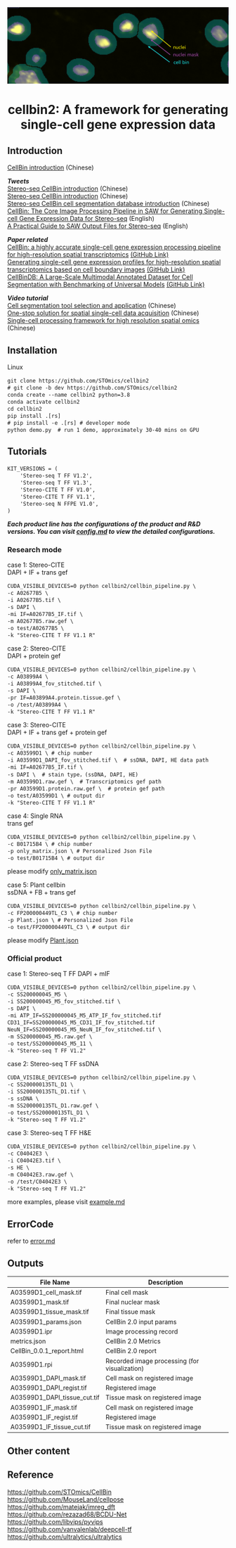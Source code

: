 <div align="center">
  <img src="docs/images/cellbin.png"><br/>
  <h1 align="center">
    cellbin2: A framework for generating single-cell gene expression data
  </h1>
</div>

## Introduction
[CellBin introduction](docs/md/CellBin_1.0/CellBin解决方案技术说明.md) (Chinese) 

***Tweets*** <br>
[Stereo-seq CellBin introduction](https://mp.weixin.qq.com/s/2-lE5OjPpjitLK_4Z0QI3Q) (Chinese)  <br>
[Stereo-seq CellBin introduction](https://mp.weixin.qq.com/s/PT3kPvsmrB3oQleEIMPkjQ)  (Chinese)  <br>
[Stereo-seq CellBin cell segmentation database introduction](https://mp.weixin.qq.com/s/OYJhAH6Bq1X1CQIYwugxkw) (Chinese)  <br>
[CellBin: The Core Image Processing Pipeline in SAW for Generating Single-cell Gene Expression Data for Stereo-seq](https://en.stomics.tech/news/stomics-blog/1017.html) (English)  <br>
[A Practical Guide to SAW Output Files for Stereo-seq](https://en.stomics.tech/news/stomics-blog/1108.html) (English)  <br>

***Paper related*** <br>
[CellBin: a highly accurate single-cell gene expression processing pipeline for high-resolution spatial transcriptomics](https://www.biorxiv.org/content/10.1101/2023.02.28.530414v5) [(GitHub Link)](https://github.com/STOmics) <br>
[Generating single-cell gene expression profiles for high-resolution spatial transcriptomics based on cell boundary images](https://gigabytejournal.com/articles/110) [(GitHub Link)](https://github.com/STOmics/STCellbin) <br>
[CellBinDB: A Large-Scale Multimodal Annotated Dataset for Cell Segmentation with Benchmarking of Universal Models](https://www.biorxiv.org/content/10.1101/2024.11.20.619750v2) [(GitHub Link)](https://github.com/STOmics/cs-benchmark) <br>

***Video tutorial*** <br>
[Cell segmentation tool selection and application](https://www.bilibili.com/video/BV1Ct421H7ST/?spm_id_from=333.337.search-card.all.click) (Chinese) <br>
[One-stop solution for spatial single-cell data acquisition](https://www.bilibili.com/video/BV1Me4y1T77T/?spm_id_from=333.337.search-card.all.click) (Chinese) <br>
[Single-cell processing framework for high resolution spatial omics](https://www.bilibili.com/video/BV1M14y1q7YR/?spm_id_from=333.788.recommend_more_video.12) (Chinese) 

## Installation
Linux
```shell
git clone https://github.com/STOmics/cellbin2
# git clone -b dev https://github.com/STOmics/cellbin2
conda create --name cellbin2 python=3.8
conda activate cellbin2
cd cellbin2
pip install .[rs]
# pip install -e .[rs] # developer mode
python demo.py  # run 1 demo, approximately 30-40 mins on GPU
```


## Tutorials
```shell
KIT_VERSIONS = (
    'Stereo-seq T FF V1.2',
    'Stereo-seq T FF V1.3',
    'Stereo-CITE T FF V1.0',
    'Stereo-CITE T FF V1.1',
    'Stereo-seq N FFPE V1.0',
)
``` 
***Each product line has the configurations of the product and R&D versions. You can visit [config.md](docs/v2/config.md) to view the detailed configurations.***

### Research mode
case 1:
Stereo-CITE <br>
DAPI + IF + trans gef
```shell
CUDA_VISIBLE_DEVICES=0 python cellbin2/cellbin_pipeline.py \
-c A02677B5 \
-i A02677B5.tif \
-s DAPI \
-mi IF=A02677B5_IF.tif \
-m A02677B5.raw.gef \
-o test/A02677B5 \
-k "Stereo-CITE T FF V1.1 R"
```

case 2: 
Stereo-CITE <br>
DAPI + protein gef
```shell
CUDA_VISIBLE_DEVICES=0 python cellbin2/cellbin_pipeline.py \
-c A03899A4 \
-i A03899A4_fov_stitched.tif \
-s DAPI \
-pr IF=A03899A4.protein.tissue.gef \
-o /test/A03899A4 \
-k "Stereo-CITE T FF V1.1 R"
```

case 3:
Stereo-CITE <br>
DAPI + IF + trans gef + protein gef
```shell
CUDA_VISIBLE_DEVICES=0 python cellbin2/cellbin_pipeline.py \
-c A03599D1 \ # chip number
-i A03599D1_DAPI_fov_stitched.tif \  # ssDNA, DAPI, HE data path
-mi IF=A02677B5_IF.tif \
-s DAPI \  # stain type，(ssDNA, DAPI, HE)
-m A03599D1.raw.gef \  # Transcriptomics gef path
-pr A03599D1.protein.raw.gef \  # protein gef path
-o test/A03599D1 \ # output dir
-k "Stereo-CITE T FF V1.1 R"
```

case 4:
Single RNA <br>
trans gef
```shell
CUDA_VISIBLE_DEVICES=0 python cellbin2/cellbin_pipeline.py \
-c B01715B4 \ # chip number
-p only_matrix.json \ # Personalized Json File
-o test/B01715B4 \ # output dir
```
please modify [only_matrix.json](cellbin2/config/demos/only_matrix.json)<br>

case 5:
Plant cellbin<br>
ssDNA + FB + trans gef
```shell
CUDA_VISIBLE_DEVICES=0 python cellbin2/cellbin_pipeline.py \
-c FP200000449TL_C3 \ # chip number
-p Plant.json \ # Personalized Json File
-o test/FP200000449TL_C3 \ # output dir
```
please modify [Plant.json](cellbin2/config/demos/Plant.json)<br>

### Official product
case 1: 
Stereo-seq T FF
DAPI + mIF
```shell
CUDA_VISIBLE_DEVICES=0 python cellbin2/cellbin_pipeline.py \
-c SS200000045_M5 \
-i SS200000045_M5_fov_stitched.tif \
-s DAPI \
-mi ATP_IF=SS200000045_M5_ATP_IF_fov_stitched.tif CD31_IF=SS200000045_M5_CD31_IF_fov_stitched.tif NeuN_IF=SS200000045_M5_NeuN_IF_fov_stitched.tif \
-m SS200000045_M5.raw.gef \
-o test/SS200000045_M5_11 \
-k "Stereo-seq T FF V1.2"
```
case 2: 
Stereo-seq T FF
ssDNA
```shell
CUDA_VISIBLE_DEVICES=0 python cellbin2/cellbin_pipeline.py \
-c SS200000135TL_D1 \
-i SS200000135TL_D1.tif \
-s ssDNA \
-m SS200000135TL_D1.raw.gef \
-o test/SS200000135TL_D1 \
-k "Stereo-seq T FF V1.2"
```
case 3: 
Stereo-seq T FF
H&E
```shell
CUDA_VISIBLE_DEVICES=0 python cellbin2/cellbin_pipeline.py \
-c C04042E3 \
-i C04042E3.tif \
-s HE \
-m C04042E3.raw.gef \
-o /test/C04042E3 \
-k "Stereo-seq T FF V1.2"
```
more examples, please visit [example.md](docs/v2/example.md)

## ErrorCode
refer to [error.md](docs/v2/error.md)


## Outputs

| File Name | Description |
| ---- | ---- |
| A03599D1_cell_mask.tif | Final cell mask |
| A03599D1_mask.tif | Final nuclear mask |
| A03599D1_tissue_mask.tif | Final tissue mask |
| A03599D1_params.json | CellBin 2.0 input params |
| A03599D1.ipr | Image processing record |
| metrics.json | CellBin 2.0 Metrics |
| CellBin_0.0.1_report.html | CellBin 2.0 report |
| A03599D1.rpi | Recorded image processing (for visualization) |
| A03599D1_DAPI_mask.tif | Cell mask on registered image |
| A03599D1_DAPI_regist.tif | Registered image |
| A03599D1_DAPI_tissue_cut.tif | Tissue mask on registered image |
| A03599D1_IF_mask.tif | Cell mask on registered image |
| A03599D1_IF_regist.tif | Registered image |
| A03599D1_IF_tissue_cut.tif | Tissue mask on registered image |


## Other content


## Reference
https://github.com/STOmics/CellBin <br>
https://github.com/MouseLand/cellpose <br>
https://github.com/matejak/imreg_dft <br>
https://github.com/rezazad68/BCDU-Net <br>
https://github.com/libvips/pyvips <br>
https://github.com/vanvalenlab/deepcell-tf <br>
https://github.com/ultralytics/ultralytics <br>
